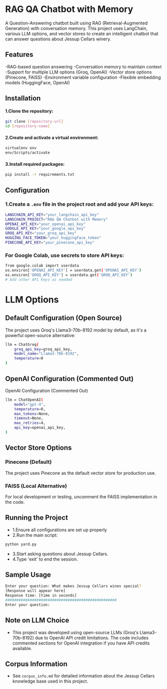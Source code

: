 # RAG QA Chatbot with Memory

A Question-Answering chatbot built using RAG (Retrieval-Augmented Generation) with conversation memory. This project uses LangChain, various LLM options, and vector stores to create an intelligent chatbot that can answer questions about Jessup Cellars winery.

## Features

-RAG-based question answering
-Conversation memory to maintain context
-Support for multiple LLM options (Groq, OpenAI)
-Vector store options (Pinecone, FAISS)
-Environment variable configuration
-Flexible embedding models (HuggingFace, OpenAI)

## Installation

#### 1.Clone the repository:
```bash
git clone [repository-url]
cd [repository-name]
```

#### 2.Create and activate a virtual environment:
```bash
virtualenv env
env/Scripts/activate
```

#### 3.Install required packages:
```bash
pip install -r requirements.txt
```

## Configuration

### 1.Create a `.env` file in the project root and add your API keys:

```bash
LANGCHAIN_API_KEY="your_langchain_api_key"
LANGCHAIN_PROJECT="RAG QA Chatbot with Memory"
OPENAI_API_KEY="your_openai_api_key"
GOOGLE_API_KEY="your_google_api_key"
GROQ_API_KEY="your_groq_api_key"
HUGGING_FACE_TOKEN="your_huggingface_token"
PINECONE_API_KEY="your_pinecone_api_key"
```


### For Google Colab, use secrets to store API keys:

```bash
from google.colab import userdata
os.environ['OPENAI_API_KEY'] = userdata.get('OPENAI_API_KEY')
os.environ['GROQ_API_KEY'] = userdata.get('GROQ_API_KEY')
# Add other API keys as needed
```

# LLM Options

## Default Configuration (Open Source)

The project uses Groq's Llama3-70b-8192 model by default, as it's a powerful open-source alternative:

```bash
llm = ChatGroq(
    groq_api_key=groq_api_key,
    model_name="Llama3-70b-8192",
    temperature=0
)
```
## OpenAI Configuration (Commented Out)

OpenAI Configuration (Commented Out)

```bash
llm = ChatOpenAI(
    model="gpt-4",
    temperature=0,
    max_tokens=None,
    timeout=None,
    max_retries=4,
    api_key=openai_api_key,
)
```
## Vector Store Options

### Pinecone (Default)
The project uses Pinecone as the default vector store for production use.

### FAISS (Local Alternative)
For local development or testing, uncomment the FAISS implementation in the code.

## Running the Project

- 1.Ensure all configurations are set up properly
- 2.Run the main script:

```bash
python yard.py
```
- 3.Start asking questions about Jessup Cellars.
- 4.Type 'exit' to end the session.


## Sample Usage

```bash
Enter your question: What makes Jessup Cellars wines special?
[Response will appear here]
Response time: [time in seconds]
##################################################
Enter your question:
```
## Note on LLM Choice
- This project was developed using open-source LLMs (Groq's Llama3-70b-8192) due to OpenAI API credit limitations. The code includes commented sections for OpenAI integration if you have API credits available.

## Corpus Information

- See `corpus_info.md` for detailed information about the Jessup Cellars knowledge base used in this project.